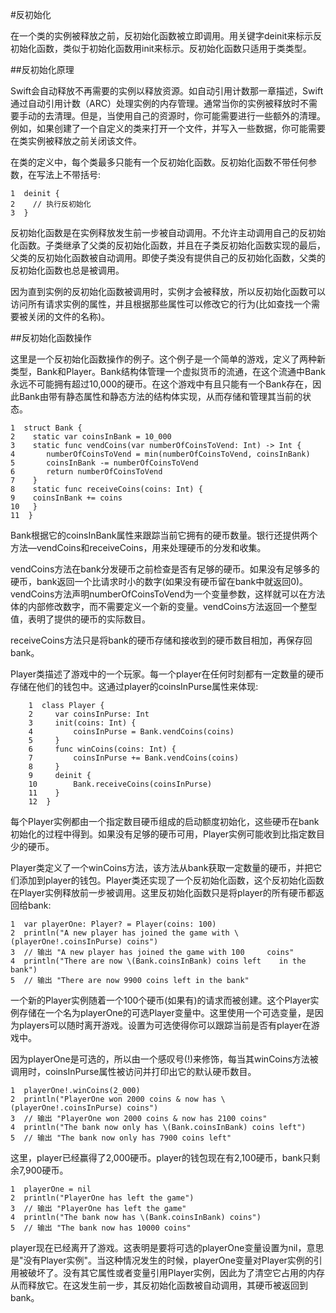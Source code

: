 #反初始化

在一个类的实例被释放之前，反初始化函数被立即调用。用关键字deinit来标示反初始化函数，类似于初始化函数用init来标示。反初始化函数只适用于类类型。


##反初始化原理

Swift会自动释放不再需要的实例以释放资源。如自动引用计数那一章描述，Swift通过自动引用计数（ARC）处理实例的内存管理。通常当你的实例被释放时不需要手动的去清理。但是，当使用自己的资源时，你可能需要进行一些额外的清理。例如，如果创建了一个自定义的类来打开一个文件，并写入一些数据，你可能需要在类实例被释放之前关闭该文件。

在类的定义中，每个类最多只能有一个反初始化函数。反初始化函数不带任何参数，在写法上不带括号:

    1  deinit {
    2  	 // 执行反初始化
	3  }

反初始化函数是在实例释放发生前一步被自动调用。不允许主动调用自己的反初始化函数。子类继承了父类的反初始化函数，并且在子类反初始化函数实现的最后，父类的反初始化函数被自动调用。即使子类没有提供自己的反初始化函数，父类的反初始化函数也总是被调用。

因为直到实例的反初始化函数被调用时，实例才会被释放，所以反初始化函数可以访问所有请求实例的属性，并且根据那些属性可以修改它的行为(比如查找一个需要被关闭的文件的名称)。

##反初始化函数操作

这里是一个反初始化函数操作的例子。这个例子是一个简单的游戏，定义了两种新类型，Bank和Player。Bank结构体管理一个虚拟货币的流通，在这个流通中Bank永远不可能拥有超过10,000的硬币。在这个游戏中有且只能有一个Bank存在，因此Bank由带有静态属性和静态方法的结构体实现，从而存储和管理其当前的状态。

	1  struct Bank {
    2 	 static var coinsInBank = 10_000
    3 	 static func vendCoins(var numberOfCoinsToVend: Int) -> Int {
    4     	numberOfCoinsToVend = min(numberOfCoinsToVend, coinsInBank)
    5     	coinsInBank -= numberOfCoinsToVend
    6     	return numberOfCoinsToVend
    7 	 }
    8  	 static func receiveCoins(coins: Int) {
    9    coinsInBank += coins
    10	 }
	11  }

Bank根据它的coinsInBank属性来跟踪当前它拥有的硬币数量。银行还提供两个方法—vendCoins和receiveCoins，用来处理硬币的分发和收集。

vendCoins方法在bank分发硬币之前检查是否有足够的硬币。如果没有足够多的硬币，bank返回一个比请求时小的数字(如果没有硬币留在bank中就返回0)。vendCoins方法声明numberOfCoinsToVend为一个变量参数，这样就可以在方法体的内部修改数字，而不需要定义一个新的变量。vendCoins方法返回一个整型值，表明了提供的硬币的实际数目。

receiveCoins方法只是将bank的硬币存储和接收到的硬币数目相加，再保存回bank。

Player类描述了游戏中的一个玩家。每一个player在任何时刻都有一定数量的硬币存储在他们的钱包中。这通过player的coinsInPurse属性来体现:

		1  class Player {
		2     var coinsInPurse: Int
		3     init(coins: Int) {
		4         coinsInPurse = Bank.vendCoins(coins)
		5     }
		6     func winCoins(coins: Int) {
		7         coinsInPurse += Bank.vendCoins(coins)
		8     }
		9     deinit {
		10        Bank.receiveCoins(coinsInPurse)
		11    }
		12  }


每个Player实例都由一个指定数目硬币组成的启动额度初始化，这些硬币在bank初始化的过程中得到。如果没有足够的硬币可用，Player实例可能收到比指定数目少的硬币。

Player类定义了一个winCoins方法，该方法从bank获取一定数量的硬币，并把它们添加到player的钱包。Player类还实现了一个反初始化函数，这个反初始化函数在Player实例释放前一步被调用。这里反初始化函数只是将player的所有硬币都返回给bank:

	1  var playerOne: Player? = Player(coins: 100)
	2  println("A new player has joined the game with \	(playerOne!.coinsInPurse) coins")
	3  // 输出 "A new player has joined the game with 100 	coins"
	4  println("There are now \(Bank.coinsInBank) coins left 	in the bank")
	5  // 输出 "There are now 9900 coins left in the bank"

一个新的Player实例随着一个100个硬币(如果有)的请求而被创建。这个Player实例存储在一个名为playerOne的可选Player变量中。这里使用一个可选变量，是因为players可以随时离开游戏。设置为可选使得你可以跟踪当前是否有player在游戏中。

因为playerOne是可选的，所以由一个感叹号(!)来修饰，每当其winCoins方法被调用时，coinsInPurse属性被访问并打印出它的默认硬币数目。

	1  playerOne!.winCoins(2_000)
	2  println("PlayerOne won 2000 coins & now has \	(playerOne!.coinsInPurse) coins")
	3  // 输出 "PlayerOne won 2000 coins & now has 2100 coins"
	4  println("The bank now only has \(Bank.coinsInBank) coins left")
	5  // 输出 "The bank now only has 7900 coins left"

这里，player已经赢得了2,000硬币。player的钱包现在有2,100硬币，bank只剩余7,900硬币。

	1  playerOne = nil
	2  println("PlayerOne has left the game")
	3  // 输出 "PlayerOne has left the game"
	4  println("The bank now has \(Bank.coinsInBank) coins")
	5  // 输出 "The bank now has 10000 coins"

player现在已经离开了游戏。这表明是要将可选的playerOne变量设置为nil，意思是"没有Player实例"。当这种情况发生的时候，playerOne变量对Player实例的引用被破坏了。没有其它属性或者变量引用Player实例，因此为了清空它占用的内存从而释放它。在这发生前一步，其反初始化函数被自动调用，其硬币被返回到bank。


